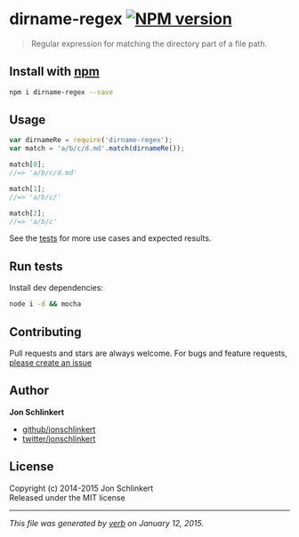 # dirname-regex [![NPM version](https://badge.fury.io/js/dirname-regex.svg)](http://badge.fury.io/js/dirname-regex)

> Regular expression for matching the directory part of a file path.

## Install with [npm](npmjs.org)

```bash
npm i dirname-regex --save
```

## Usage

```js
var dirnameRe = require('dirname-regex');
var match = 'a/b/c/d.md'.match(dirnameRe());

match[0];
//=> 'a/b/c/d.md'

match[1];
//=> 'a/b/c/'

match[2];
//=> 'a/b/c'
```

See the [tests](./test.js) for more use cases and expected results.

## Run tests

Install dev dependencies:

```bash
node i -d && mocha
```

## Contributing
Pull requests and stars are always welcome. For bugs and feature requests, [please create an issue](https://github.com/regexps/dirname-regex/issues)

## Author

**Jon Schlinkert**
 
+ [github/jonschlinkert](https://github.com/jonschlinkert)
+ [twitter/jonschlinkert](http://twitter.com/jonschlinkert) 


## License
Copyright (c) 2014-2015 Jon Schlinkert  
Released under the MIT license

***

_This file was generated by [verb](https://github.com/assemble/verb) on January 12, 2015._
